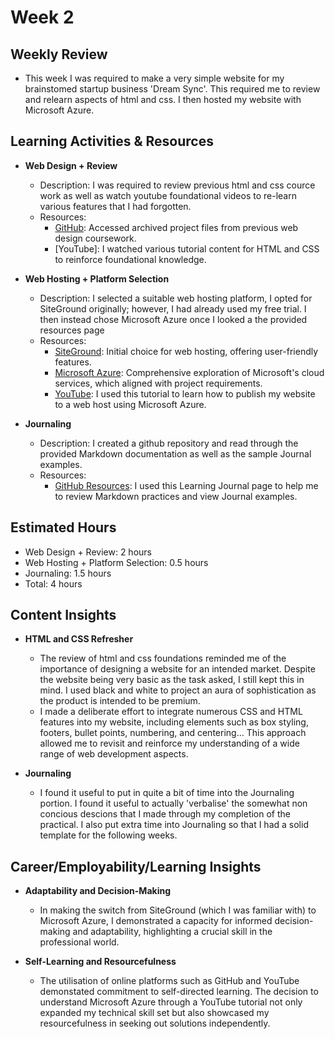 # Week 2

## Weekly Review
- This week I was required to make a very simple website for my brainstomed startup business 'Dream Sync'. This required me to review and relearn aspects of html and css. I then hosted my website with Microsoft Azure. 

## Learning Activities & Resources

- **Web Design + Review**
  - Description: I was required to review previous html and css cource work as well as watch youtube foundational videos to re-learn various features that I had forgotten.
  - Resources:
    - [GitHub](https://github.com): Accessed archived project files from previous web design coursework.
    - [YouTube]: I watched various tutorial content for HTML and CSS to reinforce foundational knowledge.

- **Web Hosting + Platform Selection**
  - Description: I selected a suitable web hosting platform, I opted for SiteGround originally; however, I had already used my free trial. I then instead chose Microsoft Azure once I looked a the provided resources page
  - Resources:
    - [SiteGround](https://www.siteground.com): Initial choice for web hosting, offering user-friendly features.
    - [Microsoft Azure](https://azure.microsoft.com): Comprehensive exploration of Microsoft's cloud services, which aligned with project requirements.
    - [YouTube](https://www.youtube.com/watch?v=iQN9jFqstt8&ab_channel=DanielOtto): I used this tutorial to learn how to publish my website to a web host using Microsoft Azure.

- **Journaling**
  - Description: I created a github repository and read through the provided Markdown documentation as well as the sample Journal examples.
  - Resources:
    - [GitHub Resources](https://github.com/CP3402/subject/wiki/Learning-Journals): I used this Learning Journal page to help me to review Markdown practices and view Journal examples.

## Estimated Hours

- Web Design + Review: 2 hours
- Web Hosting + Platform Selection: 0.5 hours
- Journaling: 1.5 hours
- Total: 4 hours

## Content Insights

- **HTML and CSS Refresher**
  - The review of html and css foundations reminded me of the importance of designing a website for an intended market. Despite the website being very basic as the task asked, I still kept this in mind. I used black and white to project an aura of sophistication as the product is intended to be premium. 
  - I made a deliberate effort to integrate numerous CSS and HTML features into my website, including elements such as box styling, footers, bullet points, numbering, and centering... This approach allowed me to revisit and reinforce my understanding of a wide range of web development aspects.
  
- **Journaling**
  - I found it useful to put in quite a bit of time into the Journaling portion. I found it useful to actually 'verbalise' the somewhat non concious descions that I made through my completion of the practical. I also put extra time into Journaling so that I had a solid template for the following weeks.

## Career/Employability/Learning Insights

- **Adaptability and Decision-Making**
  - In making the switch from SiteGround (which I was familiar with) to Microsoft Azure, I demonstrated a capacity for informed decision-making and adaptability, highlighting a crucial skill in the professional world.

- **Self-Learning and Resourcefulness**
  - The utilisation of online platforms such as GitHub and YouTube demonstated commitment to self-directed learning. The decision to understand Microsoft Azure through a YouTube tutorial not only expanded my technical skill set but also showcased my resourcefulness in seeking out solutions independently.
